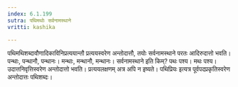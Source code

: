 ```yaml
---
index: 6.1.199
sutra: पथिमथोः सर्वनामस्थाने
vritti: kashika

---
```

पथिमथिशब्दावौणादिकाविनिप्रत्ययान्तौ प्रत्ययस्वरेण अन्तोदात्तौ, तयोः सर्वनामस्थाने परतः आदिरुदात्तो भवति। पन्थाः, पन्थानौ, पन्थानः। मन्थाः, मन्थानौ, मन्थानः। सर्वनामस्थाने इति किम्? पथः पश्य। मथः पश्य। उदात्तनिवृत्तिस्वरेण अन्तोदात्तो भवति। प्रत्ययलक्षणम् अत्र अपि न इष्यते। पथिप्रियः इत्यत्र पूर्वपदप्रकृतिस्वरेण अन्तोदात्तः पथिशब्दः।